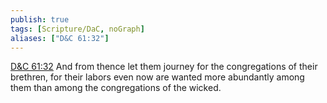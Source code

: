```yaml
---
publish: true
tags: [Scripture/DaC, noGraph]
aliases: ["D&C 61:32"]
---
```

[D&C 61:32](https://churchofjesuschrist.org/study/scriptures/dc-testament/dc/61?lang=eng&id=p32#p32) And from thence let them journey for the congregations of their brethren, for their labors even now are wanted more abundantly among them than among the congregations of the wicked.
